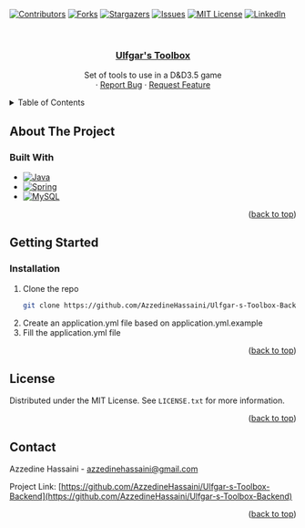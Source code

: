 <!-- Improved compatibility of back to top link: See: https://github.com/othneildrew/Best-README-Template/pull/73 -->
<a id="readme-top"></a>
<!--
*** Thanks for checking out the Best-README-Template. If you have a suggestion
*** that would make this better, please fork the repo and create a pull request
*** or simply open an issue with the tag "enhancement".
*** Don't forget to give the project a star!
*** Thanks again! Now go create something AMAZING! :D
-->



<!-- PROJECT SHIELDS -->
<!--
*** I'm using markdown "reference style" links for readability.
*** Reference links are enclosed in brackets [ ] instead of parentheses ( ).
*** See the bottom of this document for the declaration of the reference variables
*** for contributors-url, forks-url, etc. This is an optional, concise syntax you may use.
*** https://www.markdownguide.org/basic-syntax/#reference-style-links
-->
[![Contributors][contributors-shield]][contributors-url]
[![Forks][forks-shield]][forks-url]
[![Stargazers][stars-shield]][stars-url]
[![Issues][issues-shield]][issues-url]
[![MIT License][license-shield]][license-url]
[![LinkedIn][linkedin-shield]][linkedin-url]



<!-- PROJECT LOGO -->
<br />
<div align="center">

<h3 align="center"><a href="https://ulfgarstoolbox.click">Ulfgar's Toolbox</a></h3>

  <p align="center">
    Set of tools to use in a D&D3.5 game
    <br />
    ·
    <a href="https://github.com/AzzedineHassaini/Ulfgar-s-Toolbox-Backend/issues/new?labels=bug&template=bug-report---.md">Report Bug</a>
    ·
    <a href="https://github.com/AzzedineHassaini/Ulfgar-s-Toolbox-Backend/issues/new?labels=enhancement&template=feature-request---.md">Request Feature</a>
  </p>
</div>



<!-- TABLE OF CONTENTS -->
<details>
  <summary>Table of Contents</summary>
  <ol>
    <li>
      <a href="#about-the-project">About The Project</a>
      <ul>
        <li><a href="#built-with">Built With</a></li>
      </ul>
    </li>
    <li>
      <a href="#getting-started">Getting Started</a>
      <ul>
        <li><a href="#prerequisites">Prerequisites</a></li>
        <li><a href="#installation">Installation</a></li>
      </ul>
    </li>
    <li><a href="#usage">Usage</a></li>
    <li><a href="#roadmap">Roadmap</a></li>
    <li><a href="#contributing">Contributing</a></li>
    <li><a href="#license">License</a></li>
    <li><a href="#contact">Contact</a></li>
    <li><a href="#acknowledgments">Acknowledgments</a></li>
  </ol>
</details>



<!-- ABOUT THE PROJECT -->
## About The Project


### Built With

* [![Java][Java.com]][Java-url]
* [![Spring][Spring.io]][Spring-url]
* [![MySQL][MySQL.com]][MySQL-url]

<p align="right">(<a href="#readme-top">back to top</a>)</p>



<!-- GETTING STARTED -->
## Getting Started

### Installation

1. Clone the repo
   ```sh
   git clone https://github.com/AzzedineHassaini/Ulfgar-s-Toolbox-Backend.git
   ```
2. Create an application.yml file based on application.yml.example
3. Fill the application.yml file

<p align="right">(<a href="#readme-top">back to top</a>)</p>


<!-- LICENSE -->
## License

Distributed under the MIT License. See `LICENSE.txt` for more information.

<p align="right">(<a href="#readme-top">back to top</a>)</p>



<!-- CONTACT -->
## Contact

Azzedine Hassaini - azzedinehassaini@gmail.com

Project Link: [https://github.com/AzzedineHassaini/Ulfgar-s-Toolbox-Backend](https://github.com/AzzedineHassaini/Ulfgar-s-Toolbox-Backend)

<p align="right">(<a href="#readme-top">back to top</a>)</p>



<!-- MARKDOWN LINKS & IMAGES -->
<!-- https://www.markdownguide.org/basic-syntax/#reference-style-links -->
[contributors-shield]: https://img.shields.io/github/contributors/AzzedineHassaini/Ulfgar-s-Toolbox-Backend.svg?style=for-the-badge
[contributors-url]: https://github.com/AzzedineHassaini/Ulfgar-s-Toolbox-Backend/graphs/contributors
[forks-shield]: https://img.shields.io/github/forks/AzzedineHassaini/Ulfgar-s-Toolbox-Backend.svg?style=for-the-badge
[forks-url]: https://github.com/AzzedineHassaini/Ulfgar-s-Toolbox-Backend/network/members
[stars-shield]: https://img.shields.io/github/stars/AzzedineHassaini/Ulfgar-s-Toolbox-Backend.svg?style=for-the-badge
[stars-url]: https://github.com/AzzedineHassaini/Ulfgar-s-Toolbox-Backend/stargazers
[issues-shield]: https://img.shields.io/github/issues/AzzedineHassaini/Ulfgar-s-Toolbox-Backend.svg?style=for-the-badge
[issues-url]: https://github.com/AzzedineHassaini/Ulfgar-s-Toolbox-Backend/issues
[license-shield]: https://img.shields.io/github/license/AzzedineHassaini/Ulfgar-s-Toolbox-Backend.svg?style=for-the-badge
[license-url]: https://github.com/AzzedineHassaini/Ulfgar-s-Toolbox-Backend/blob/master/LICENSE.txt
[linkedin-shield]: https://img.shields.io/badge/-LinkedIn-black.svg?style=for-the-badge&logo=linkedin&colorB=555
[linkedin-url]: https://www.linkedin.com/in/azzedinehassaini/
[product-screenshot]: images/screenshot.png
[Spring.io]: https://img.shields.io/badge/Spring-0769AD?style=for-the-badge&logo=spring&logoColor=white
[Spring-url]: https://spring.io/
[MySQL.com]: https://img.shields.io/badge/MySQL-0769AD?style=for-the-badge&logo=MySQL&logoColor=white
[MySQL-url]: https://www.mysql.com/
[Java.com]: https://img.shields.io/badge/Java-0769AD?style=for-the-badge&logo=Java&logoColor=white
[Java-url]: https://www.java.com/

